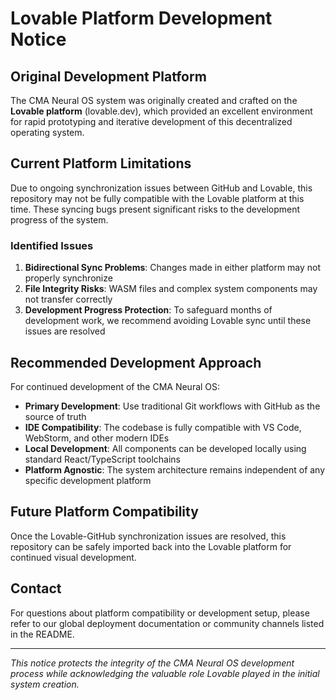 # Lovable Platform Development Notice

## Original Development Platform

The CMA Neural OS system was originally created and crafted on the **Lovable platform** (lovable.dev), which provided an excellent environment for rapid prototyping and iterative development of this decentralized operating system.

## Current Platform Limitations

Due to ongoing synchronization issues between GitHub and Lovable, this repository may not be fully compatible with the Lovable platform at this time. These syncing bugs present significant risks to the development progress of the system.

### Identified Issues

1. **Bidirectional Sync Problems**: Changes made in either platform may not properly synchronize
2. **File Integrity Risks**: WASM files and complex system components may not transfer correctly
3. **Development Progress Protection**: To safeguard months of development work, we recommend avoiding Lovable sync until these issues are resolved

## Recommended Development Approach

For continued development of the CMA Neural OS:

- **Primary Development**: Use traditional Git workflows with GitHub as the source of truth
- **IDE Compatibility**: The codebase is fully compatible with VS Code, WebStorm, and other modern IDEs
- **Local Development**: All components can be developed locally using standard React/TypeScript toolchains
- **Platform Agnostic**: The system architecture remains independent of any specific development platform

## Future Platform Compatibility

Once the Lovable-GitHub synchronization issues are resolved, this repository can be safely imported back into the Lovable platform for continued visual development.

## Contact

For questions about platform compatibility or development setup, please refer to our global deployment documentation or community channels listed in the README.

---

*This notice protects the integrity of the CMA Neural OS development process while acknowledging the valuable role Lovable played in the initial system creation.*